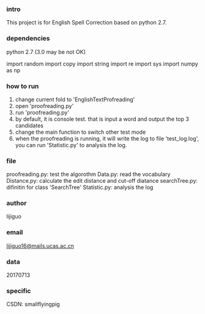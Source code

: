 ### intro
This project is for English Spell Correction based on python 2.7.

### dependencies
python 2.7 (3.0 may be not OK)

import random
import copy
import string
import re
import sys
import numpy as np

### how to run
1. change current fold to 'EnglishTextProfreading'
2. open 'proofreading.py'
3. run 'proofreading.py'
4. by default, it is console test. that is input a word and output the top 3 candidates
5. change the main function to switch other test mode
6. when the proofreading is running, it will write the log to file 'test_log.log', you can run 'Statistic.py' to analysis the log.

### file
proofreading.py: test the algorothm
Data.py: read the vocabulary
Distance.py: calculate the edit distance and cut-off diatance
searchTree.py: difinitin for class 'SearchTree'
Statistic.py: analysis the log

### author

lijiguo

### email

lijiguo16@mails.ucas.ac.cn

### data
20170713

### specific

CSDN: smallflyingpig
